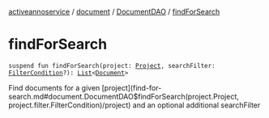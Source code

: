[activeannoservice](../../index.md) / [document](../index.md) / [DocumentDAO](index.md) / [findForSearch](./find-for-search.md)

# findForSearch

`suspend fun findForSearch(project: `[`Project`](../../project/-project/index.md)`, searchFilter: `[`FilterCondition`](../../project.filter/-filter-condition/index.md)`?): `[`List`](https://kotlinlang.org/api/latest/jvm/stdlib/kotlin.collections/-list/index.html)`<`[`Document`](../-document/index.md)`>`

Find documents for a given [project](find-for-search.md#document.DocumentDAO$findForSearch(project.Project, project.filter.FilterCondition)/project) and an optional additional searchFilter

